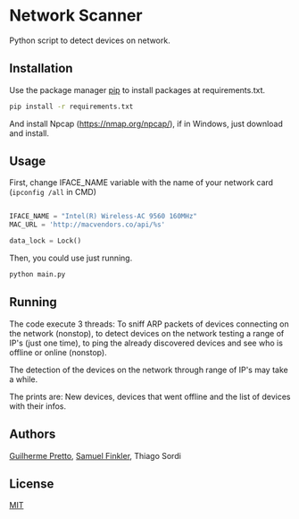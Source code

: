 # Network Scanner

Python script to detect devices on network.

## Installation

Use the package manager [pip](https://pip.pypa.io/en/stable/) to install packages at requirements.txt.

```bash
pip install -r requirements.txt
```

And install Npcap (https://nmap.org/npcap/), if in Windows, just download and install.

## Usage

First, change IFACE_NAME variable with the name of your network card (```ipconfig /all``` in CMD)

```python

IFACE_NAME = "Intel(R) Wireless-AC 9560 160MHz"
MAC_URL = 'http://macvendors.co/api/%s'

data_lock = Lock()
```

Then, you could use just running.

```bash
python main.py
```

## Running

The code execute 3 threads: To sniff ARP packets of devices connecting on the network (nonstop), to detect devices on the network testing a range of IP's (just one time), to ping the already discovered devices and see who is offline or online (nonstop).

The detection of the devices on the network through range of IP's may take a while.

The prints are: New devices, devices that went offline and the list of devices with their infos.

## Authors
<a href="https://github.com/GuilhermePretto">Guilherme Pretto</a>, <a href="https://github.com/smfinkler">Samuel Finkler</a>, Thiago Sordi

## License
[MIT](https://choosealicense.com/licenses/mit/)
